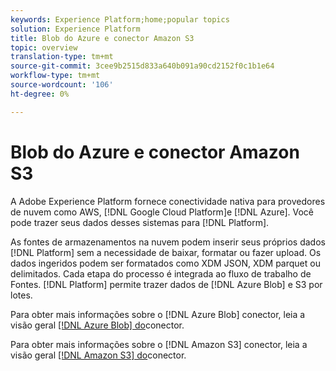 ```yaml
---
keywords: Experience Platform;home;popular topics
solution: Experience Platform
title: Blob do Azure e conector Amazon S3
topic: overview
translation-type: tm+mt
source-git-commit: 3cee9b2515d833a640b091a90cd2152f0c1b1e64
workflow-type: tm+mt
source-wordcount: '106'
ht-degree: 0%

---
```



# Blob do Azure e conector Amazon S3

A Adobe Experience Platform fornece conectividade nativa para provedores de nuvem como AWS, [!DNL Google Cloud Platform]e [!DNL Azure]. Você pode trazer seus dados desses sistemas para [!DNL Platform].

As fontes de armazenamentos na nuvem podem inserir seus próprios dados [!DNL Platform] sem a necessidade de baixar, formatar ou fazer upload. Os dados ingeridos podem ser formatados como XDM JSON, XDM parquet ou delimitados. Cada etapa do processo é integrada ao fluxo de trabalho de Fontes. [!DNL Platform] permite trazer dados de [!DNL Azure Blob] e S3 por lotes.

Para obter mais informações sobre o [!DNL Azure Blob] conector, leia a visão geral [[!DNL Azure Blob] do](./blob.md)conector.

Para obter mais informações sobre o [!DNL Amazon S3] conector, leia a visão geral [[!DNL Amazon S3] do](./s3.md)conector.